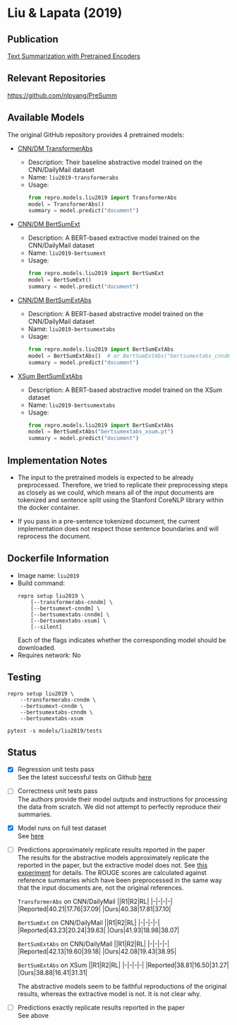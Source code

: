 # Liu & Lapata (2019)

## Publication
[Text Summarization with Pretrained Encoders](https://arxiv.org/abs/1908.08345)

## Relevant Repositories
https://github.com/nlpyang/PreSumm

## Available Models
The original GitHub repository provides 4 pretrained models:

- [CNN/DM TransformerAbs](https://drive.google.com/file/d/1yLCqT__ilQ3mf5YUUCw9-UToesX5Roxy/view)
  - Description: Their baseline abstractive model trained on the CNN/DailyMail dataset
  - Name: `liu2019-transformerabs`
  - Usage:
    ```python
    from repro.models.liu2019 import TransformerAbs
    model = TransformerAbs()
    summary = model.predict("document")
    ```

- [CNN/DM BertSumExt](https://drive.google.com/file/d/1kKWoV0QCbeIuFt85beQgJ4v0lujaXobJ/view)
  - Description: A BERT-based extractive model trained on the CNN/DailyMail dataset
  - Name: `liu2019-bertsumext`
  - Usage:
    ```python
    from repro.models.liu2019 import BertSumExt
    model = BertSumExt()
    summary = model.predict("document")
    ```

- [CNN/DM BertSumExtAbs](https://drive.google.com/file/d/1-IKVCtc4Q-BdZpjXc4s70_fRsWnjtYLr/view)
  - Description: A BERT-based abstractive model trained on the CNN/DailyMail dataset
  - Name: `liu2019-bertsumextabs`
  - Usage:
    ```python
    from repro.models.liu2019 import BertSumExtAbs
    model = BertSumExtAbs()  # or BertSumExtAbs("bertsumextabs_cnndm.pt")
    summary = model.predict("document")
    ```

- [XSum BertSumExtAbs](https://drive.google.com/file/d/1H50fClyTkNprWJNh10HWdGEdDdQIkzsI/view)
  - Description: A BERT-based abstractive model trained on the XSum dataset
  - Name: `liu2019-bertsumextabs`
  - Usage:
    ```python
    from repro.models.liu2019 import BertSumExtAbs
    model = BertSumExtAbs("bertsumextabs_xsum.pt")
    summary = model.predict("document")
    ```
  
## Implementation Notes
- The input to the pretrained models is expected to be already preprocessed.
Therefore, we tried to replicate their preprocessing steps as closely as we could, which means all of the input documents are tokenized and sentence split using the Stanford CoreNLP library within the docker container.

- If you pass in a pre-sentence tokenized document, the current implementation does not respect those sentence boundaries and will reprocess the document.


## Dockerfile Information
- Image name: `liu2019`
- Build command:
    ```
    repro setup liu2019 \
        [--transformerabs-cnndm] \
        [--bertsumext-cnndm] \
        [--bertsumextabs-cnndm] \
        [--bertsumextabs-xsum] \
        [--silent]
    ````
  Each of the flags indicates whether the corresponding model should be downloaded.
- Requires network: No
  
## Testing
```
repro setup liu2019 \
    --transformerabs-cnndm \
    --bertsumext-cnndm \
    --bertsumextabs-cnndm \
    --bertsumextabs-xsum

pytest -s models/liu2019/tests
```

## Status
- [x] Regression unit tests pass  
See the latest successful tests on Github [here](https://github.com/danieldeutsch/repro/actions/runs/1054803359)
- [ ] Correctness unit tests pass  
The authors provide their model outputs and instructions for processing the data from scratch.
We did not attempt to perfectly reproduce their summaries.   
- [x] Model runs on full test dataset  
See [here](experiments/reproduce-results/Readme.md)
- [ ] Predictions approximately replicate results reported in the paper  
The results for the abstractive models approximately replicate the reported in the paper, but the extractive model does not.
See [this experiment](experiments/reproduce-results/Readme.md) for details.
The ROUGE scores are calculated against reference summaries which have been preprocessed in the same way that the input documents are, not the original references.

  `TransformerAbs` on CNN/DailyMail
  ||R1|R2|RL|
  |-|-|-|-|
  |Reported|40.21|17.76|37.09|
  |Ours|40.38|17.81|37.10|

  `BertSumExt` on CNN/DailyMail
  ||R1|R2|RL|
  |-|-|-|-|
  |Reported|43.23|20.24|39.63|
  |Ours|41.93|18.98|38.07|

  `BertSumExtAbs` on CNN/DailyMail
  ||R1|R2|RL|
  |-|-|-|-|
  |Reported|42.13|19.60|39.18|
  |Ours|42.08|19.43|38.95|

  `BertSumExtAbs` on XSum
  ||R1|R2|RL|
  |-|-|-|-|
  |Reported|38.81|16.50|31.27|
  |Ours|38.88|16.41|31.31|

  The abstractive models seem to be faithful reproductions of the original results, whereas the extractive model is not.
  It is not clear why.
  
- [ ] Predictions exactly replicate results reported in the paper  
See above
